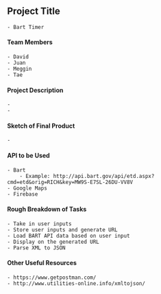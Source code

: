 ## Project Title
	- Bart Timer

#### Team Members
	- David
	- Juan
	- Meggin
	- Tae

#### Project Description
	- 
	-  

#### Sketch of Final Product 
	- 

#### API to be Used 
	- Bart
		- Example: http://api.bart.gov/api/etd.aspx?cmd=etd&orig=RICH&key=MW9S-E7SL-26DU-VV8V
	- Google Maps
	- Firebase

####  Rough Breakdown of Tasks
	- Take in user inputs
	- Store user inputs and generate URL
	- Load BART API data based on user input 
	- Display on the generated URL
	- Parse XML to JSON

#### Other Useful Resources
	- https://www.getpostman.com/
	- http://www.utilities-online.info/xmltojson/
	
